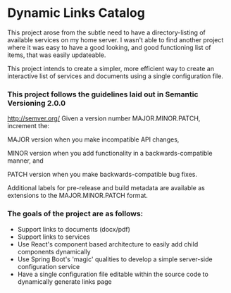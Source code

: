 # Dynamic Links Catalog

This project arose from the subtle need to have a directory-listing of available services on my home server. I wasn't able to find another project where it was easy to have a good looking, and good functioning list of items, that was easily updateable.

This project intends to create a simpler, more efficient way to create an interactive list of services and documents using a single configuration file.

### This project follows the guidelines laid out in Semantic Versioning 2.0.0
http://semver.org/
Given a version number MAJOR.MINOR.PATCH, increment the:

MAJOR version when you make incompatible API changes,

MINOR version when you add functionality in a backwards-compatible manner, and

PATCH version when you make backwards-compatible bug fixes.

Additional labels for pre-release and build metadata are available as extensions to the MAJOR.MINOR.PATCH format.

### The goals of the project are as follows:
- Support links to documents (docx/pdf)
- Support links to services
- Use React's component based architecture to easily add child components dynamically
- Use Spring Boot's 'magic' qualities to develop a simple server-side configuration service
- Have a single configuration file editable within the source code to dynamically generate links page